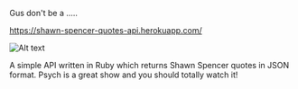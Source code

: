 Gus don't be a .....

https://shawn-spencer-quotes-api.herokuapp.com/

![Alt text](https://pbs.twimg.com/profile_images/583247895614242817/ZcC51xUE.jpg "Shawn Spencer")

A simple API written in Ruby which returns Shawn Spencer quotes in JSON format.
Psych is a great show and you should totally watch it!
